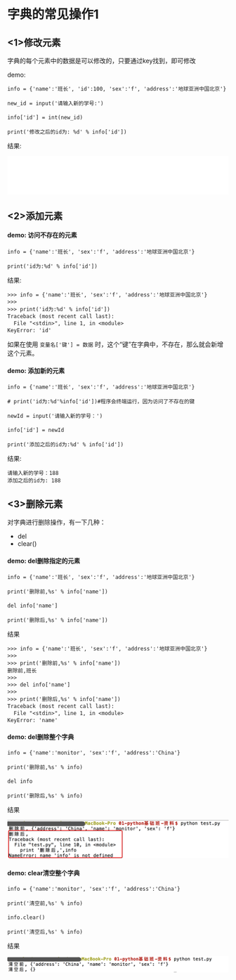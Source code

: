 # 字典的常见操作1

## <1>修改元素

字典的每个元素中的数据是可以修改的，只要通过key找到，即可修改

demo:

```
info = {'name':'班长', 'id':100, 'sex':'f', 'address':'地球亚洲中国北京'}

new_id = input('请输入新的学号:')

info['id'] = int(new_id)

print('修改之后的id为: %d' % info['id'])
```

结果:

![修改字典值](../Images/01-第3天-7.gif)

## <2>添加元素

#### demo: 访问不存在的元素

```
info = {'name':'班长', 'sex':'f', 'address':'地球亚洲中国北京'}

print('id为:%d' % info['id'])
```

结果:

```
>>> info = {'name':'班长', 'sex':'f', 'address':'地球亚洲中国北京'}
>>>
>>> print('id为:%d' % info['id'])
Traceback (most recent call last):
  File "<stdin>", line 1, in <module>
KeyError: 'id'
```

如果在使用 `变量名['键'] = 数据` 时，这个“键”在字典中，不存在，那么就会新增这个元素。

#### demo: 添加新的元素

```
info = {'name':'班长', 'sex':'f', 'address':'地球亚洲中国北京'}

# print('id为:%d'%info['id'])#程序会终端运行，因为访问了不存在的键

newId = input('请输入新的学号：')

info['id'] = newId

print('添加之后的id为:%d' % info['id'])
```

结果:

```
请输入新的学号：188
添加之后的id为: 188
```

## <3>删除元素

对字典进行删除操作，有一下几种：

- del
- clear()

#### demo: del删除指定的元素

```
info = {'name':'班长', 'sex':'f', 'address':'地球亚洲中国北京'}

print('删除前,%s' % info['name'])

del info['name']

print('删除后,%s' % info['name'])
```

结果

```
>>> info = {'name':'班长', 'sex':'f', 'address':'地球亚洲中国北京'}
>>>
>>> print('删除前,%s' % info['name'])
删除前,班长
>>>
>>> del info['name']
>>>
>>> print('删除后,%s' % info['name'])
Traceback (most recent call last):
  File "<stdin>", line 1, in <module>
KeyError: 'name'
```

#### demo: del删除整个字典

```
info = {'name':'monitor', 'sex':'f', 'address':'China'}

print('删除前,%s' % info)

del info

print('删除后,%s' % info)
```

结果

![访问不存在的元素](../Images/01-第3天-10.png)

#### demo: clear清空整个字典

```
info = {'name':'monitor', 'sex':'f', 'address':'China'}

print('清空前,%s' % info)

info.clear()

print('清空后,%s' % info)
```

结果

![访问不存在的元素](../Images/01-第3天-11.png)